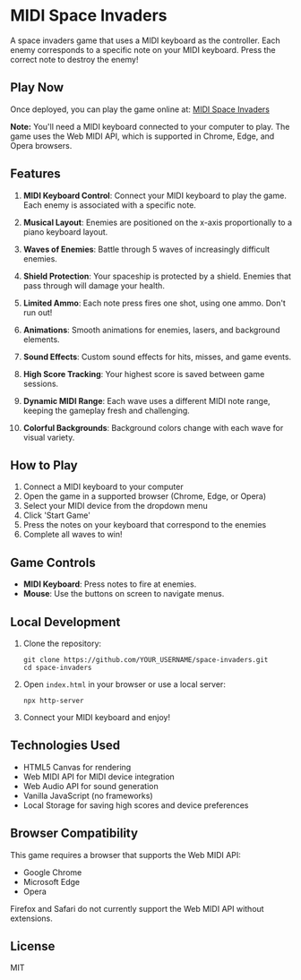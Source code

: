 # MIDI Space Invaders

A space invaders game that uses a MIDI keyboard as the controller. Each enemy corresponds to a specific note on your MIDI keyboard. Press the correct note to destroy the enemy!

## Play Now

Once deployed, you can play the game online at: [MIDI Space Invaders](https://username.github.io/space-invaders/)

**Note:** You'll need a MIDI keyboard connected to your computer to play. The game uses the Web MIDI API, which is supported in Chrome, Edge, and Opera browsers.

## Features

1. **MIDI Keyboard Control**: Connect your MIDI keyboard to play the game. Each enemy is associated with a specific note.

2. **Musical Layout**: Enemies are positioned on the x-axis proportionally to a piano keyboard layout.

3. **Waves of Enemies**: Battle through 5 waves of increasingly difficult enemies.

4. **Shield Protection**: Your spaceship is protected by a shield. Enemies that pass through will damage your health.

5. **Limited Ammo**: Each note press fires one shot, using one ammo. Don't run out!

6. **Animations**: Smooth animations for enemies, lasers, and background elements.

7. **Sound Effects**: Custom sound effects for hits, misses, and game events.

8. **High Score Tracking**: Your highest score is saved between game sessions.

9. **Dynamic MIDI Range**: Each wave uses a different MIDI note range, keeping the gameplay fresh and challenging.

10. **Colorful Backgrounds**: Background colors change with each wave for visual variety.

## How to Play

1. Connect a MIDI keyboard to your computer
2. Open the game in a supported browser (Chrome, Edge, or Opera)
3. Select your MIDI device from the dropdown menu
4. Click 'Start Game'
5. Press the notes on your keyboard that correspond to the enemies
6. Complete all waves to win!

## Game Controls

- **MIDI Keyboard**: Press notes to fire at enemies.
- **Mouse**: Use the buttons on screen to navigate menus.

## Local Development

1. Clone the repository:
   ```
   git clone https://github.com/YOUR_USERNAME/space-invaders.git
   cd space-invaders
   ```

2. Open `index.html` in your browser or use a local server:
   ```
   npx http-server
   ```

3. Connect your MIDI keyboard and enjoy!

## Technologies Used

- HTML5 Canvas for rendering
- Web MIDI API for MIDI device integration
- Web Audio API for sound generation
- Vanilla JavaScript (no frameworks)
- Local Storage for saving high scores and device preferences

## Browser Compatibility

This game requires a browser that supports the Web MIDI API:
- Google Chrome
- Microsoft Edge
- Opera

Firefox and Safari do not currently support the Web MIDI API without extensions.

## License

MIT
